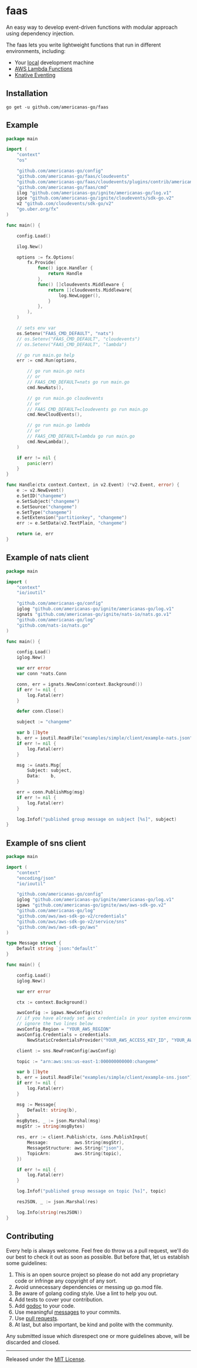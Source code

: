 faas
=======

An easy way to develop event-driven functions with modular approach using dependency injection.

The faas lets you write lightweight functions that run in different environments, including:

*   Your [local](https://github.com/nats-io/nats.go) development machine
*   [AWS Lambda Functions](https://github.com/aws/aws-lambda-go)
*   [Knative Eventing](https://github.com/knative/eventing)

Installation
------------

	go get -u github.com/americanas-go/faas

Example
--------
```go
package main

import (
	"context"
	"os"

	"github.com/americanas-go/config"
	"github.com/americanas-go/faas/cloudevents"
	"github.com/americanas-go/faas/cloudevents/plugins/contrib/americanas-go/log.v1"
	"github.com/americanas-go/faas/cmd"
	ilog "github.com/americanas-go/ignite/americanas-go/log.v1"
	igce "github.com/americanas-go/ignite/cloudevents/sdk-go.v2"
	v2 "github.com/cloudevents/sdk-go/v2"
	"go.uber.org/fx"
)

func main() {

	config.Load()

	ilog.New()

	options := fx.Options(
		fx.Provide(
			func() igce.Handler {
				return Handle
			},
			func() []cloudevents.Middleware {
				return []cloudevents.Middleware{
					log.NewLogger(),
				}
			},
		),
	)

	// sets env var
	os.Setenv("FAAS_CMD_DEFAULT", "nats")
	// os.Setenv("FAAS_CMD_DEFAULT", "cloudevents")
	// os.Setenv("FAAS_CMD_DEFAULT", "lambda")

	// go run main.go help
	err := cmd.Run(options,

		// go run main.go nats
		// or
		// FAAS_CMD_DEFAULT=nats go run main.go
		cmd.NewNats(),

		// go run main.go cloudevents
		// or
		// FAAS_CMD_DEFAULT=cloudevents go run main.go
		cmd.NewCloudEvents(),

		// go run main.go lambda
		// or
		// FAAS_CMD_DEFAULT=lambda go run main.go
		cmd.NewLambda(),
	)

	if err != nil {
		panic(err)
	}
}

func Handle(ctx context.Context, in v2.Event) (*v2.Event, error) {
	e := v2.NewEvent()
	e.SetID("changeme")
	e.SetSubject("changeme")
	e.SetSource("changeme")
	e.SetType("changeme")
	e.SetExtension("partitionkey", "changeme")
	err := e.SetData(v2.TextPlain, "changeme")

	return &e, err
}
```

Example of nats client
--------
```go
package main

import (
	"context"
	"io/ioutil"

	"github.com/americanas-go/config"
	iglog "github.com/americanas-go/ignite/americanas-go/log.v1"
	ignats "github.com/americanas-go/ignite/nats-io/nats.go.v1"
	"github.com/americanas-go/log"
	"github.com/nats-io/nats.go"
)

func main() {

	config.Load()
	iglog.New()

	var err error
	var conn *nats.Conn

	conn, err = ignats.NewConn(context.Background())
	if err != nil {
		log.Fatal(err)
	}

	defer conn.Close()

	subject := "changeme"

	var b []byte
	b, err = ioutil.ReadFile("examples/simple/client/example-nats.json")
	if err != nil {
		log.Fatal(err)
	}

	msg := &nats.Msg{
		Subject: subject,
		Data:    b,
	}

	err = conn.PublishMsg(msg)
	if err != nil {
		log.Fatal(err)
	}

	log.Infof("published group message on subject [%s]", subject)
}
```

Example of sns client
--------
```go
package main

import (
	"context"
	"encoding/json"
	"io/ioutil"

	"github.com/americanas-go/config"
	iglog "github.com/americanas-go/ignite/americanas-go/log.v1"
	igaws "github.com/americanas-go/ignite/aws/aws-sdk-go.v2"
	"github.com/americanas-go/log"
	"github.com/aws/aws-sdk-go-v2/credentials"
	"github.com/aws/aws-sdk-go-v2/service/sns"
	"github.com/aws/aws-sdk-go/aws"
)

type Message struct {
	Default string `json:"default"`
}

func main() {

	config.Load()
	iglog.New()

	var err error

	ctx := context.Background()

	awsConfig := igaws.NewConfig(ctx)
	// if you have already set aws credentials in your system environment variables,
	// ignore the two lines below
	awsConfig.Region = "YOUR_AWS_REGION"
	awsConfig.Credentials = credentials.
		NewStaticCredentialsProvider("YOUR_AWS_ACCESS_KEY_ID", "YOUR_AWS_SECRET_ACCESS_KEY", "")

	client := sns.NewFromConfig(awsConfig)

	topic := "arn:aws:sns:us-east-1:000000000000:changeme"

	var b []byte
	b, err = ioutil.ReadFile("examples/simple/client/example-sns.json")
	if err != nil {
		log.Fatal(err)
	}

	msg := Message{
		Default: string(b),
	}
	msgBytes, _ := json.Marshal(msg)
	msgStr := string(msgBytes)

	res, err := client.Publish(ctx, &sns.PublishInput{
		Message:          aws.String(msgStr),
		MessageStructure: aws.String("json"),
		TopicArn:         aws.String(topic),
	})

	if err != nil {
		log.Fatal(err)
	}

	log.Infof("published group message on topic [%s]", topic)

	resJSON, _ := json.Marshal(res)

	log.Info(string(resJSON))
}
```

Contributing
--------
Every help is always welcome. Feel free do throw us a pull request, we'll do our best to check it out as soon as possible. But before that, let us establish some guidelines:

1. This is an open source project so please do not add any proprietary code or infringe any copyright of any sort.
2. Avoid unnecessary dependencies or messing up go.mod file.
3. Be aware of golang coding style. Use a lint to help you out.
4.  Add tests to cover your contribution.
5. Add [godoc](https://elliotchance.medium.com/godoc-tips-tricks-cda6571549b) to your code. 
6. Use meaningful [messages](https://medium.com/@menuka/writing-meaningful-git-commit-messages-a62756b65c81) to your commits.
7. Use [pull requests](https://help.github.com/en/github/collaborating-with-issues-and-pull-requests/about-pull-requests).
8. At last, but also important, be kind and polite with the community.

Any submitted issue which disrespect one or more guidelines above, will be discarded and closed.


<hr>

Released under the [MIT License](LICENSE).

